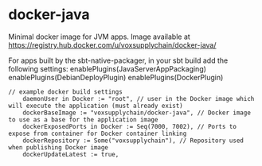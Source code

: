 # docker-java

Minimal docker image for JVM apps. Image available at https://registry.hub.docker.com/u/voxsupplychain/docker-java/

For apps built by the sbt-native-packager, in your sbt build add the following settings:
	enablePlugins(JavaServerAppPackaging)
    	enablePlugins(DebianDeployPlugin)
    	enablePlugins(DockerPlugin)

	// example docker build settings
      	daemonUser in Docker := "root", // user in the Docker image which will execute the application (must already exist)
      	dockerBaseImage := "voxsupplychain/docker-java", // Docker image to use as a base for the application image
      	dockerExposedPorts in Docker := Seq(7000, 7002), // Ports to expose from container for Docker container linking
      	dockerRepository := Some("voxsupplychain"), // Repository used when publishing Docker image
      	dockerUpdateLatest := true,

